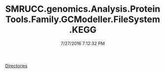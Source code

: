 ﻿---
title: SMRUCC.genomics.Analysis.ProteinTools.Family.GCModeller.FileSystem.KEGG
date: 7/27/2016 7:12:32 PM
---

[Directories](T-SMRUCC.genomics.Analysis.ProteinTools.Family.GCModeller.FileSystem.KEGG.Directories.html)

